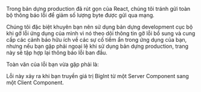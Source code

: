 <Intro>

Trong bản dựng production đã rút gọn của React, chúng tôi tránh gửi toàn bộ thông báo lỗi để giảm số lượng byte được gửi qua mạng.

</Intro>

Chúng tôi đặc biệt khuyên bạn nên sử dụng bản dựng development cục bộ khi gỡ lỗi ứng dụng của mình vì nó theo dõi thông tin gỡ lỗi bổ sung và cung cấp các cảnh báo hữu ích về các sự cố tiềm ẩn trong ứng dụng của bạn, nhưng nếu bạn gặp phải ngoại lệ khi sử dụng bản dựng production, trang này sẽ tập hợp lại thông báo lỗi ban đầu.

Toàn văn của lỗi bạn vừa gặp phải là:

<ErrorDecoder />

Lỗi này xảy ra khi bạn truyền giá trị BigInt từ một Server Component sang một Client Component.
